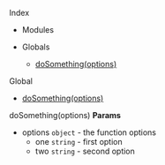 Index

* Modules

* Globals
  * [doSomething(options)](#doSomething)

Global
* [doSomething(options)](#doSomething)

<a name="doSomething"></a>
doSomething(options)
**Params**

- options `object` - the function options
  - one `string` - first option
  - two `string` - second option

